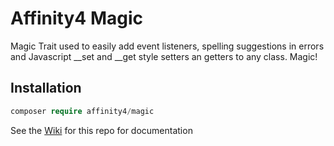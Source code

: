 # Affinity4 Magic

Magic Trait used to easily add event listeners, spelling suggestions in errors and Javascript __set and __get style setters an getters to any class. Magic!

## Installation

```php
composer require affinity4/magic
```

See the [Wiki](./wiki) for this repo for documentation
